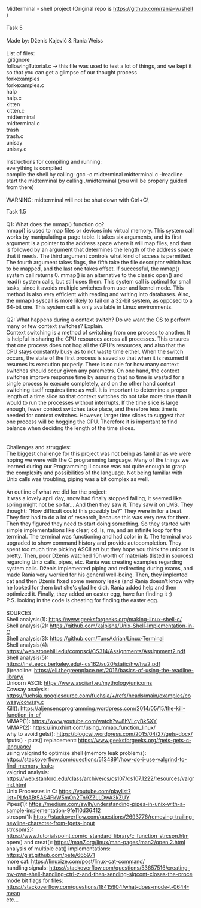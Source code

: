 Midterminal - shell project (Original repo is https://github.com/rania-w/shell )\
\
Task 5\
\
Made by: Dženis Kajević & Rania Weiss\
\
List of files:\
.gitignore\
followingTutorial.c -> this file was used to test a lot of things, and we kept it so that you can get a glimpse of our thought process\
forkexamples\
forkexamples.c\
halp\
halp.c\
kitten\
kitten.c\
midterminal\
midterminal.c\
trash\
trash.c\
unisay\
unisay.c\
\
Instructions for compiling and running:\
everything is compiled\
compile the shell by calling: gcc -o midterminal midterminal.c -lreadline\
start the midterminal by calling ./midterminal (you will be properly guided from there)\
\
WARNING: midterminal will not be shut down with Ctrl+C\

Task 1.5\
\
Q1: What does the mmap() function do?\
mmap() is used to map files or devices into virtual memory. This system call works by manipulating a page table. It takes six arguments, and its first argument is a pointer to the address space where it will map files, and then is followed by an argument that determines the length of the address space that it needs. The third argument controls what kind of access is permitted. The fourth argument takes flags, the fifth take the file descriptor which has to be mapped, and the last one takes offset. If successful, the mmap() system call returns 0. mmap() is an alternative to the classic open() and read() system calls, but still uses them. This system call is optimal for small tasks, since it avoids multiple switches from user and kernel mode. This method is also very efficient with reading and writing into databases. Also, the mmap() syscall is more likely to fail on a 32-bit system, as opposed to a 64-bit one. This system call is only available in Linux environments.\
\
Q2: What happens during a context switch? Do we want the OS to perform many or few context
switches? Explain.\
Context switching is a method of switching from one process to another. It is helpful in sharing the CPU resources across all processes. This ensures that one process does not hog all the CPU's resources, and also that the CPU stays constantly busy as to not waste time either. When the switch occurs, the state of the first process is saved so that when it is resumed it resumes its execution properly.
There is no rule for how many context switches should occur given any parametrs. On one hand, the context switches improve response time by assuring that no time is wasted for a single process to execute completely, and on the other hand context switching itself requires time as well. It is important to determine a proper length of a time slice so that context switches do not take more time than it would to run the processes without interrupts. If the time slice is large enough, fewer context switches take place, and therefore less time is needed for context switches. However, larger time slices to suggest that one process will be hogging the CPU. Therefore it is important to find balance when deciding the length of the time slices.\
\
\
Challenges and struggles:\
The biggest challenge for this project was not being as familiar as we were hoping we were with the C programming language. Many of the things we learned during our Programming II course was not quite enough to grasp the complexity and possibilities of the language.
Not being familiar with Unix calls was troubling, piping was a bit complex as well.\
\
An outline of what we did for the project:\
It was a lovely april day, snow had finally stopped falling, it seemed like spring might not be so far... And then they saw it. They saw it on LMS. They thought: "How difficult could this possibly be?" They were in for a treat.\
They first had to do a lot of research, because this was very new for them. Then they figured they need to start doing something. So they started with simple implementations like clear, cd, ls, rm, and an infinite loop for the terminal. The terminal was functioning and had color in it. The terminal was upgraded to show command history and provide autocompletion. They spent too much time picking ASCII art but they hope you think the unicorn is pretty. Then, poor Dženis watched 10h worth of materials (listed in sources) regarding Unix calls, pipes, etc. Rania was creating examples regarding system calls. Dženis implemented piping and redirecting during exams, and made Rania very worried for his general well-being. Then, they implented cat and then Dženis fixed some memory leaks (and Rania doesn't know why he looked for them but she's glad he did). Rania added help and then optimized it. Finally, they added an easter egg, have fun finding it ;)\
P.S. looking in the code is cheating for finding the easter egg.\
\
SOURCES:\
Shell analysis(1): https://www.geeksforgeeks.org/making-linux-shell-c/ \
Shell analysis(2): https://github.com/kalpishs/Unix-Shell-Implementation-in-C \
Shell analysis(3): https://github.com/TunsAdrian/Linux-Terminal \
Shell analysis(4): https://web.stonehill.edu/compsci/CS314/Assignments/Assignment2.pdf \
Shell analysis(5): https://inst.eecs.berkeley.edu/~cs162/su20/static/hw/hw2.pdf \
(l)readline: https://eli.thegreenplace.net/2016/basics-of-using-the-readline-library/ \
Unicorn ASCII: https://www.asciiart.eu/mythology/unicorns \
Cowsay analysis: https://fuchsia.googlesource.com/fuchsia/+/refs/heads/main/examples/cowsay/cowsay.c \
Kill(): https://aljensencprogramming.wordpress.com/2014/05/15/the-kill-function-in-c/ \
MMAP(1): https://www.youtube.com/watch?v=8hVLcyBkSXY \
MMAP(2): https://linuxhint.com/using_mmap_function_linux/ \
why to avoid gets(): https://blogcwi.wordpress.com/2015/04/27/gets-docx/ \
fputs() - puts() replacement: https://www.geeksforgeeks.org/fgets-gets-c-language/ \
using valgrind to optimize shell (memory leak problems): https://stackoverflow.com/questions/5134891/how-do-i-use-valgrind-to-find-memory-leaks \
valgrind analysis: https://web.stanford.edu/class/archive/cs/cs107/cs107.1222/resources/valgrind.html \
Unix Processes in C: https://youtube.com/playlist?list=PLfqABt5AS4FkW5mOn2Tn9ZZLLDwA3kZUY \
Pipes(1): https://medium.com/swlh/understanding-pipes-in-unix-with-a-sample-implementation-9fe110d36412 \
strcspn(1): https://stackoverflow.com/questions/2693776/removing-trailing-newline-character-from-fgets-input \
strcspn(2): https://www.tutorialspoint.com/c_standard_library/c_function_strcspn.htm \
open() and creat(): https://man7.org/linux/man-pages/man2/open.2.html \
analysis of multiple cat() implementations: https://gist.github.com/pete/665971 \
more cat: https://linuxize.com/post/linux-cat-command/ \
handling signals: https://stackoverflow.com/questions/53657516/creating-my-own-shell-handling-ctrl-z-and-then-sending-sigcont-closes-the-proce \
mode bit flags for files: https://stackoverflow.com/questions/18415904/what-does-mode-t-0644-mean \
etc...
